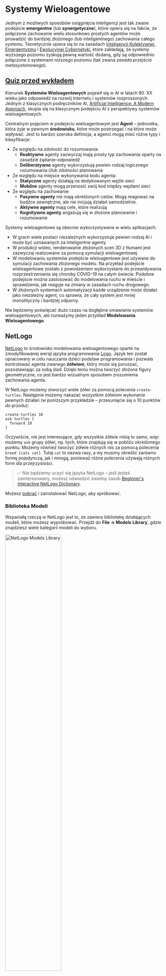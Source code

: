 <!--
CO_OP_TRANSLATOR_METADATA:
{
  "original_hash": "1ddf651d7681b4449f9d09ea3b17911e",
  "translation_date": "2025-08-24T10:36:35+00:00",
  "source_file": "lessons/6-Other/23-MultiagentSystems/README.md",
  "language_code": "pl"
}
-->
# Systemy Wieloagentowe

Jednym z możliwych sposobów osiągnięcia inteligencji jest tak zwane podejście **emergentne** (lub **synergetyczne**), które opiera się na fakcie, że połączone zachowanie wielu stosunkowo prostych agentów może prowadzić do bardziej złożonego (lub inteligentnego) zachowania całego systemu. Teoretycznie opiera się to na zasadach [Inteligencji Kolektywnej](https://en.wikipedia.org/wiki/Collective_intelligence), [Emergentyzmu](https://en.wikipedia.org/wiki/Global_brain) i [Ewolucyjnej Cybernetyki](https://en.wikipedia.org/wiki/Global_brain), które zakładają, że systemy wyższego poziomu zyskują pewną wartość dodaną, gdy są odpowiednio połączone z systemami niższego poziomu (tak zwana *zasada przejścia metasystemowego*).

## [Quiz przed wykładem](https://ff-quizzes.netlify.app/en/ai/quiz/45)

Kierunek **Systemów Wieloagentowych** pojawił się w AI w latach 90. XX wieku jako odpowiedź na rozwój Internetu i systemów rozproszonych. Jednym z klasycznych podręczników AI, [Artificial Intelligence: A Modern Approach](https://en.wikipedia.org/wiki/Artificial_Intelligence:_A_Modern_Approach), skupia się na klasycznym podejściu AI z perspektywy systemów wieloagentowych.

Centralnym pojęciem w podejściu wieloagentowym jest **Agent** – jednostka, która żyje w pewnym **środowisku**, które może postrzegać i na które może wpływać. Jest to bardzo szeroka definicja, a agenci mogą mieć różne typy i klasyfikacje:

* Ze względu na zdolność do rozumowania:
   - **Reaktywne** agenty zazwyczaj mają prosty typ zachowania oparty na zasadzie żądanie-odpowiedź
   - **Deliberatywne** agenty wykorzystują pewien rodzaj logicznego rozumowania i/lub zdolności planowania
* Ze względu na miejsce wykonywania kodu agenta:
   - **Statyczne** agenty działają na dedykowanym węźle sieci
   - **Mobilne** agenty mogą przenosić swój kod między węzłami sieci
* Ze względu na zachowanie:
   - **Pasywne agenty** nie mają określonych celów. Mogą reagować na bodźce zewnętrzne, ale nie inicjują działań samodzielnie.
   - **Aktywne agenty** mają cele, które realizują
   - **Kognitywne agenty** angażują się w złożone planowanie i rozumowanie

Systemy wieloagentowe są obecnie wykorzystywane w wielu aplikacjach:

* W grach wiele postaci niezależnych wykorzystuje pewien rodzaj AI i może być uznawanych za inteligentne agenty
* W produkcji wideo, renderowanie złożonych scen 3D z tłumami jest zazwyczaj realizowane za pomocą symulacji wieloagentowej
* W modelowaniu systemów podejście wieloagentowe jest używane do symulacji zachowania złożonego modelu. Na przykład podejście wieloagentowe zostało z powodzeniem wykorzystane do przewidywania rozprzestrzeniania się choroby COVID-19 na całym świecie. Podobne podejście można zastosować do modelowania ruchu w mieście i sprawdzenia, jak reaguje na zmiany w zasadach ruchu drogowego.
* W złożonych systemach automatyzacji każde urządzenie może działać jako niezależny agent, co sprawia, że cały system jest mniej monolityczny i bardziej odporny.

Nie będziemy poświęcać dużo czasu na dogłębne omawianie systemów wieloagentowych, ale rozważymy jeden przykład **Modelowania Wieloagentowego**.

## NetLogo

[NetLogo](https://ccl.northwestern.edu/netlogo/) to środowisko modelowania wieloagentowego oparte na zmodyfikowanej wersji języka programowania [Logo](https://en.wikipedia.org/wiki/Logo_(programming_language)). Język ten został opracowany w celu nauczania dzieci podstaw programowania i pozwala kontrolować agenta zwanego **żółwiem**, który może się poruszać, pozostawiając za sobą ślad. Dzięki temu można tworzyć złożone figury geometryczne, co jest bardzo wizualnym sposobem zrozumienia zachowania agenta.

W NetLogo możemy stworzyć wiele żółwi za pomocą polecenia `create-turtles`. Następnie możemy nakazać wszystkim żółwiom wykonanie pewnych działań (w poniższym przykładzie – przesunięcie się o 10 punktów do przodu):

```
create-turtles 10
ask turtles [
  forward 10
]
```

Oczywiście, nie jest interesujące, gdy wszystkie żółwie robią to samo, więc możemy `ask` grupy żółwi, np. tych, które znajdują się w pobliżu określonego punktu. Możemy również tworzyć żółwie różnych *ras* za pomocą polecenia `breed [cats cat]`. Tutaj `cat` to nazwa rasy, a my musimy określić zarówno formę pojedynczą, jak i mnogą, ponieważ różne polecenia używają różnych form dla przejrzystości.

> ✅ Nie będziemy uczyć się języka NetLogo – jeśli jesteś zainteresowany, możesz odwiedzić świetny zasób [Beginner's Interactive NetLogo Dictionary](https://ccl.northwestern.edu/netlogo/bind/).

Możesz [pobrać](https://ccl.northwestern.edu/netlogo/download.shtml) i zainstalować NetLogo, aby spróbować.

### Biblioteka Modeli

Wspaniałą rzeczą w NetLogo jest to, że zawiera bibliotekę działających modeli, które możesz wypróbować. Przejdź do **File → Models Library**, gdzie znajdziesz wiele kategorii modeli do wyboru.

<img alt="NetLogo Models Library" src="images/NetLogo-ModelLib.png" width="60%"/>

> Zrzut ekranu biblioteki modeli autorstwa Dmitry Soshnikov

Możesz otworzyć jeden z modeli, na przykład **Biology → Flocking**.

### Główne zasady

Po otwarciu modelu zostaniesz przeniesiony na główny ekran NetLogo. Oto przykładowy model opisujący populację wilków i owiec, biorąc pod uwagę ograniczone zasoby (trawę).

![NetLogo Main Screen](../../../../../lessons/6-Other/23-MultiagentSystems/images/NetLogo-Main.png)

> Zrzut ekranu autorstwa Dmitry Soshnikov

Na tym ekranie możesz zobaczyć:

* Sekcję **Interface**, która zawiera:
  - Główne pole, na którym żyją agenty
  - Różne kontrolki: przyciski, suwaki itp.
  - Wykresy, które można wykorzystać do wyświetlania parametrów symulacji
* Zakładkę **Code**, która zawiera edytor, w którym można pisać programy w NetLogo

W większości przypadków interfejs będzie miał przycisk **Setup**, który inicjalizuje stan symulacji, oraz przycisk **Go**, który rozpoczyna wykonanie. Są one obsługiwane przez odpowiednie procedury w kodzie, które wyglądają tak:

```
to go [
...
]
```

Świat NetLogo składa się z następujących obiektów:

* **Agenty** (żółwie), które mogą poruszać się po polu i wykonywać działania. Możesz wydawać polecenia agentom za pomocą składni `ask turtles [...]`, a kod w nawiasach jest wykonywany przez wszystkich agentów w *trybie żółwia*.
* **Łaty** to kwadratowe obszary pola, na których żyją agenty. Możesz odwoływać się do wszystkich agentów na tej samej łacie lub zmieniać kolory łatek i inne właściwości. Możesz również `ask patches`, aby coś zrobiły.
* **Obserwator** to unikalny agent, który kontroluje świat. Wszystkie procedury obsługiwane przez przyciski są wykonywane w *trybie obserwatora*.

> ✅ Piękno środowiska wieloagentowego polega na tym, że kod uruchamiany w trybie żółwia lub w trybie łaty jest wykonywany jednocześnie przez wszystkich agentów równolegle. Dzięki temu, pisząc niewielką ilość kodu i programując zachowanie pojedynczego agenta, można stworzyć złożone zachowanie całego systemu symulacji.

### Flocking

Jako przykład zachowania wieloagentowego rozważmy **[Flocking](https://en.wikipedia.org/wiki/Flocking_(behavior))**. Flocking to złożony wzorzec bardzo podobny do tego, jak stada ptaków latają. Obserwując ich lot, można pomyśleć, że podążają za jakimś kolektywnym algorytmem lub że posiadają pewną formę *inteligencji kolektywnej*. Jednak to złożone zachowanie pojawia się, gdy każdy indywidualny agent (w tym przypadku *ptak*) obserwuje tylko innych agentów w niewielkiej odległości od siebie i przestrzega trzech prostych zasad:

* **Wyrównanie** – kieruje się w stronę średniego kierunku sąsiadujących agentów
* **Spójność** – stara się kierować w stronę średniej pozycji sąsiadów (*przyciąganie na dużą odległość*)
* **Separacja** – gdy zbliża się zbyt blisko do innych ptaków, stara się oddalić (*odpychanie na krótką odległość*)

Możesz uruchomić przykład flockingu i obserwować zachowanie. Możesz również dostosować parametry, takie jak *stopień separacji* czy *zakres widzenia*, który definiuje, jak daleko każdy ptak może widzieć. Zauważ, że jeśli zmniejszysz zakres widzenia do 0, wszystkie ptaki stają się "ślepe" i flocking się zatrzymuje. Jeśli zmniejszysz separację do 0, wszystkie ptaki zbierają się w prostą linię.

> ✅ Przełącz się na zakładkę **Code** i zobacz, gdzie trzy zasady flockingu (wyrównanie, spójność i separacja) są zaimplementowane w kodzie. Zwróć uwagę, jak odwołujemy się tylko do tych agentów, którzy są w zasięgu wzroku.

### Inne modele do zobaczenia

Istnieje kilka innych interesujących modeli, które możesz wypróbować:

* **Art → Fireworks** pokazuje, jak fajerwerki mogą być uznawane za kolektywne zachowanie indywidualnych strumieni ognia
* **Social Science → Traffic Basic** i **Social Science → Traffic Grid** pokazują model ruchu miejskiego w 1D i 2D Grid z lub bez sygnalizacji świetlnej. Każdy samochód w symulacji przestrzega następujących zasad:
   - Jeśli przestrzeń przed nim jest pusta – przyspiesz (do określonej maksymalnej prędkości)
   - Jeśli widzi przeszkodę przed sobą – hamuj (i możesz dostosować, jak daleko kierowca może widzieć)
* **Social Science → Party** pokazuje, jak ludzie grupują się podczas przyjęcia koktajlowego. Możesz znaleźć kombinację parametrów, które prowadzą do najszybszego wzrostu szczęścia grupy.

Jak widać z tych przykładów, symulacje wieloagentowe mogą być bardzo przydatnym sposobem zrozumienia zachowania złożonego systemu składającego się z jednostek przestrzegających tej samej lub podobnej logiki. Mogą być również używane do kontrolowania wirtualnych agentów, takich jak [NPC](https://en.wikipedia.org/wiki/NPC) w grach komputerowych lub agentów w animowanych światach 3D.

## Deliberatywne Agenty

Opisane powyżej agenty są bardzo proste, reagując na zmiany w środowisku za pomocą pewnego rodzaju algorytmu. Są to **reaktywne agenty**. Jednak czasami agenty mogą rozumować i planować swoje działania, w takim przypadku nazywane są **deliberatywnymi**.

Typowym przykładem może być osobisty agent, który otrzymuje instrukcję od człowieka, aby zarezerwować wycieczkę wakacyjną. Załóżmy, że w Internecie żyje wiele agentów, którzy mogą mu pomóc. Powinien wtedy skontaktować się z innymi agentami, aby sprawdzić, jakie loty są dostępne, jakie są ceny hoteli na różne daty i spróbować wynegocjować najlepszą cenę. Gdy plan wakacyjny zostanie ukończony i potwierdzony przez właściciela, może przystąpić do rezerwacji.

Aby to zrobić, agenty muszą **komunikować się**. Do skutecznej komunikacji potrzebują:

* Pewnych **standardowych języków do wymiany wiedzy**, takich jak [Knowledge Interchange Format](https://en.wikipedia.org/wiki/Knowledge_Interchange_Format) (KIF) i [Knowledge Query and Manipulation Language](https://en.wikipedia.org/wiki/Knowledge_Query_and_Manipulation_Language) (KQML). Języki te są projektowane na podstawie [Teorii Aktów Mowy](https://en.wikipedia.org/wiki/Speech_act).
* Języki te powinny również zawierać pewne **protokoły negocjacyjne**, oparte na różnych **typach aukcji**.
* **Wspólnej ontologii**, aby mogły odnosić się do tych samych pojęć, znając ich semantykę
* Sposobu na **odkrycie**, co różni agenci mogą zrobić, również opartego na pewnego rodzaju ontologii

Deliberatywne agenty są znacznie bardziej złożone niż reaktywne, ponieważ nie tylko reagują na zmiany w środowisku, ale także powinny być w stanie *inicjować* działania. Jedną z proponowanych architektur dla deliberatywnych agentów jest tak zwany agent Wiara-Pragnienie-Intencja (BDI):

* **Wiara** tworzy zbiór wiedzy o środowisku agenta. Może być strukturyzowana jako baza wiedzy lub zbiór reguł, które agent może zastosować do konkretnej sytuacji w środowisku.
* **Pragnienia** definiują, co agent chce zrobić, czyli jego cele. Na przykład celem osobistego agenta asystenta powyżej jest zarezerwowanie wycieczki, a celem agenta hotelowego jest maksymalizacja zysku.
* **Intencje** to konkretne działania, które agent planuje podjąć, aby osiągnąć swoje cele. Działania zazwyczaj zmieniają środowisko i powodują komunikację z innymi agentami.

Istnieją platformy dostępne do budowy systemów wieloagentowych, takie jak [JADE](https://jade.tilab.com/). [Ten artykuł](https://arxiv.org/ftp/arxiv/papers/2007/2007.08961.pdf) zawiera przegląd platform wieloagentowych, wraz z krótką historią systemów wieloagentowych i ich różnymi scenariuszami użycia.

## Podsumowanie

Systemy wieloagentowe mogą przybierać bardzo różne formy i być wykorzystywane w wielu różnych aplikacjach. 
Wszystkie skupiają się na prostszym zachowaniu pojedynczego agenta i osiągają bardziej złożone zachowanie całego systemu dzięki **efektowi synergii**.

## 🚀 Wyzwanie

Przenieś tę lekcję do rzeczywistego świata i spróbuj zaprojektować system wieloagentowy, który może rozwiązać problem. Co na przykład musiałby zrobić system wieloagentowy, aby zoptymalizować trasę szkolnego autobusu? Jak mógłby działać w piekarni?

## [Quiz po wykładzie](https://ff-quizzes.netlify.app/en/ai/quiz/46)

## Przegląd i Samodzielna Nauka

Przeanalizuj zastosowanie tego typu systemów w przemyśle. Wybierz dziedzinę, taką jak produkcja lub przemysł gier wideo, i odkryj, jak systemy wieloagentowe mogą być wykorzystywane do rozwiązywania unikalnych problemów.

## [Zadanie NetLogo](assignment.md)

**Zastrzeżenie**:  
Ten dokument został przetłumaczony za pomocą usługi tłumaczenia AI [Co-op Translator](https://github.com/Azure/co-op-translator). Chociaż staramy się zapewnić dokładność, prosimy mieć na uwadze, że automatyczne tłumaczenia mogą zawierać błędy lub nieścisłości. Oryginalny dokument w jego rodzimym języku powinien być uznawany za wiarygodne źródło. W przypadku informacji krytycznych zaleca się skorzystanie z profesjonalnego tłumaczenia przez człowieka. Nie ponosimy odpowiedzialności za jakiekolwiek nieporozumienia lub błędne interpretacje wynikające z użycia tego tłumaczenia.